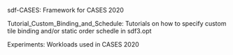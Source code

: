 sdf-CASES: Framework for CASES 2020

Tutorial\_Custom\_Binding\_and\_Schedule: Tutorials on how to specify custom tile binding and/or static order schedle in sdf3.opt

Experiments: Workloads used in CASES 2020
